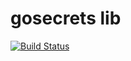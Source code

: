 # gosecrets lib
[![Build Status](https://travis-ci.com/UrNas/gosecrets.svg?branch=master)](https://travis-ci.com/UrNas/gosecrets)